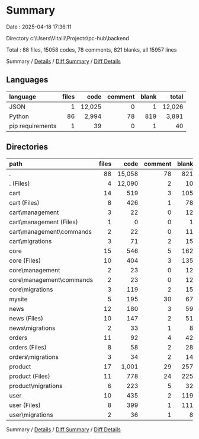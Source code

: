 # Summary

Date : 2025-04-18 17:36:11

Directory c:\\Users\\Vitalii\\Projects\\pc-hub\\backend

Total : 88 files,  15058 codes, 78 comments, 821 blanks, all 15957 lines

Summary / [Details](details.md) / [Diff Summary](diff.md) / [Diff Details](diff-details.md)

## Languages
| language | files | code | comment | blank | total |
| :--- | ---: | ---: | ---: | ---: | ---: |
| JSON | 1 | 12,025 | 0 | 1 | 12,026 |
| Python | 86 | 2,994 | 78 | 819 | 3,891 |
| pip requirements | 1 | 39 | 0 | 1 | 40 |

## Directories
| path | files | code | comment | blank | total |
| :--- | ---: | ---: | ---: | ---: | ---: |
| . | 88 | 15,058 | 78 | 821 | 15,957 |
| . (Files) | 4 | 12,090 | 2 | 10 | 12,102 |
| cart | 14 | 519 | 3 | 105 | 627 |
| cart (Files) | 8 | 426 | 1 | 78 | 505 |
| cart\\management | 3 | 22 | 0 | 12 | 34 |
| cart\\management (Files) | 1 | 0 | 0 | 1 | 1 |
| cart\\management\\commands | 2 | 22 | 0 | 11 | 33 |
| cart\\migrations | 3 | 71 | 2 | 15 | 88 |
| core | 15 | 546 | 5 | 162 | 713 |
| core (Files) | 10 | 404 | 3 | 135 | 542 |
| core\\management | 2 | 23 | 0 | 12 | 35 |
| core\\management\\commands | 2 | 23 | 0 | 12 | 35 |
| core\\migrations | 3 | 119 | 2 | 15 | 136 |
| mysite | 5 | 195 | 30 | 67 | 292 |
| news | 12 | 180 | 3 | 59 | 242 |
| news (Files) | 10 | 147 | 2 | 51 | 200 |
| news\\migrations | 2 | 33 | 1 | 8 | 42 |
| orders | 11 | 92 | 4 | 42 | 138 |
| orders (Files) | 8 | 58 | 2 | 28 | 88 |
| orders\\migrations | 3 | 34 | 2 | 14 | 50 |
| product | 17 | 1,001 | 29 | 257 | 1,287 |
| product (Files) | 11 | 778 | 24 | 225 | 1,027 |
| product\\migrations | 6 | 223 | 5 | 32 | 260 |
| user | 10 | 435 | 2 | 119 | 556 |
| user (Files) | 8 | 399 | 1 | 111 | 511 |
| user\\migrations | 2 | 36 | 1 | 8 | 45 |

Summary / [Details](details.md) / [Diff Summary](diff.md) / [Diff Details](diff-details.md)